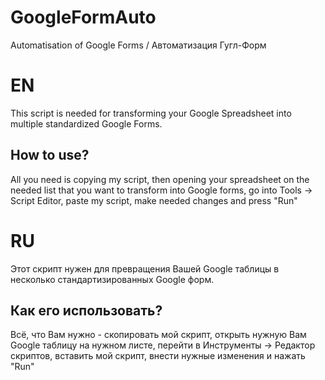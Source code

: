 # GoogleFormAuto
Automatisation of Google Forms / Автоматизация Гугл-Форм
# EN
This script is needed for transforming your Google Spreadsheet into multiple standardized Google Forms.
## How to use?
All you need is copying my script, then opening your spreadsheet on the needed list that you want to transform into Google forms,
go into Tools -> Script Editor, paste my script, make needed changes and press "Run"

# RU
Этот скрипт нужен для превращения Вашей Google таблицы в несколько стандартизированных Google форм.
## Как его использовать?
Всё, что Вам нужно - скопировать мой скрипт, открыть нужную Вам Google таблицу на нужном листе,
перейти в Инструменты -> Редактор скриптов, вставить мой скрипт, внести нужные изменения и нажать "Run"
